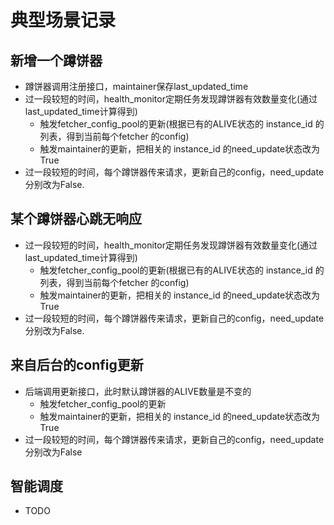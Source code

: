 # 典型场景记录

## 新增一个蹲饼器
* 蹲饼器调用注册接口，maintainer保存last_updated_time
* 过一段较短的时间，health_monitor定期任务发现蹲饼器有效数量变化(通过last_updated_time计算得到)
    * 触发fetcher_config_pool的更新(根据已有的ALIVE状态的 instance_id 的列表，得到当前每个fetcher 的config)
    * 触发maintainer的更新，把相关的 instance_id 的need_update状态改为True
* 过一段较短的时间，每个蹲饼器传来请求，更新自己的config，need_update分别改为False.

## 某个蹲饼器心跳无响应
* 过一段较短的时间，health_monitor定期任务发现蹲饼器有效数量变化(通过last_updated_time计算得到)
    * 触发fetcher_config_pool的更新(根据已有的ALIVE状态的 instance_id 的列表，得到当前每个fetcher 的config)
    * 触发maintainer的更新，把相关的 instance_id 的need_update状态改为True
* 过一段较短的时间，每个蹲饼器传来请求，更新自己的config，need_update分别改为False.

## 来自后台的config更新
* 后端调用更新接口，此时默认蹲饼器的ALIVE数量是不变的
    * 触发fetcher_config_pool的更新
    * 触发maintainer的更新，把相关的 instance_id 的need_update状态改为True
* 过一段较短的时间，每个蹲饼器传来请求，更新自己的config，need_update分别改为False


## 智能调度
* TODO